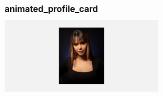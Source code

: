 # animated_profile_card

![demo image 1](https://github.com/Sweety-Akter/animated_profile_card/blob/main/view.png)